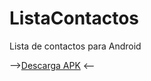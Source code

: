 # ListaContactos
Lista de contactos para Android

--><a href ="http://www.mediafire.com/file/4dytl966ij4m7j0/listacontactos.apk/file">Descarga APK</a> <--
